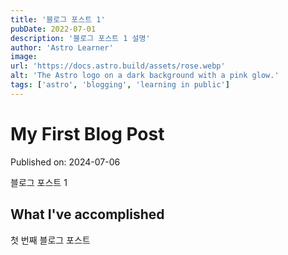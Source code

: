 ```yaml
---
title: '블로그 포스트 1'
pubDate: 2022-07-01
description: '블로그 포스트 1 설명'
author: 'Astro Learner'
image:
url: 'https://docs.astro.build/assets/rose.webp'
alt: 'The Astro logo on a dark background with a pink glow.'
tags: ['astro', 'blogging', 'learning in public']
---
```


# My First Blog Post

Published on: 2024-07-06

블로그 포스트 1

## What I've accomplished

첫 번째 블로그 포스트

